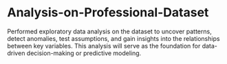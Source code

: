 # Analysis-on-Professional-Dataset
Performed exploratory data analysis on the dataset to uncover patterns, detect anomalies, test assumptions, and gain insights into the relationships between key variables. This analysis will serve as the foundation for data-driven decision-making or predictive modeling.
